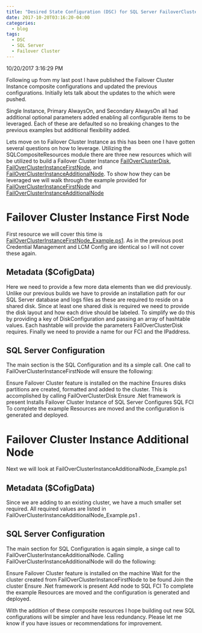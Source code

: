 ```yaml
---
title: "Desired State Configuration (DSC) for SQL Server FailoverCluster"
date: 2017-10-20T03:16:20-04:00
categories:
  - blog
tags:
  - DSC
  - SQL Server
  - Failover Cluster
---
```


10/20/2017 3:16:29 PM

Following up from my last post I have published the Failover Cluster Instance composite configurations and updated the previous configurations.  Initially lets talk about the updates to the which were pushed.

Single Instance, Primary AlwaysOn,  and Secondary AlwaysOn  all had additional optional parameters added enabling all configurable items to be leveraged.  Each of these are defaulted so no breaking changes to the previous examples but additional flexibility added.

Lets move on to Failover Cluster Instance as this has been one I have gotten several questions on how to leverage.  Utilizing the SQLCompositeResources module there are three new resources which will be utilized to build a Failover Cluster Instance [FailOverClusterDisk](https://github.com/aultt/DSCSQLCompositeResources/tree/master/Modules/SQLCompositeResources/DSCResources/FailOverClusterDisk), [FailOverClusterInstanceFirstNode](https://github.com/aultt/DSCSQLCompositeResources/tree/master/Modules/SQLCompositeResources/DSCResources/FailOverClusterInstanceAdditionalNode), and [FailOverClusterInstanceAdditionalNode](https://github.com/aultt/DSCSQLCompositeResources/tree/master/Modules/SQLCompositeResources/DSCResources/FailOverClusterInstanceFirstNode).  To show how they can be leveraged we will walk through the example provided for [FailOverClusterInstanceFirstNode](https://github.com/aultt/DSCSQLCompositeResources/tree/master/Modules/SQLCompositeResources/DSCResources/FailOverClusterInstanceFirstNode) and [FailOverClusterInstanceAdditionalNode](https://github.com/aultt/DSCSQLCompositeResources/tree/master/Modules/SQLCompositeResources/DSCResources/FailOverClusterInstanceAdditionalNode)

# Failover Cluster Instance First Node
First resource we will cover this time is [FailOverClusterInstanceFirstNode_Example.ps1](https://github.com/aultt/DSCSQLCompositeResources/blob/master/Modules/SQLCompositeResources/DSCResources/FailOverClusterInstanceFirstNode/Examples/FailOverClusterInstanceFirstNode_Example.ps1). As in the previous post Credential Management and LCM Config are identical so I will not cover these again.

## Metadata ($CofigData)
Here we need to provide a few more data elements than we did previously.  Unlike our previous builds we have to provide an installation path for our SQL Server database and logs files as these are required to reside on a shared disk.  Since at least one shared disk is required we need to provide the disk layout and how each drive should be labeled.  To simplify we do this by providing a key of DiskConfiguration and passing an array of hashtable values.  Each hashtable will provide the parameters FailOverClusterDisk requires. Finally we need to provide a name for our FCI and the IPaddress.

## SQL Server Configuration
The main section is the SQL Configuration and its a simple call.  One call to  FailOverClusterInstanceFirstNode will ensure the following:

Ensure Failover Cluster feature is installed on the machine
Ensures disks partitions are created, formatted and added to the cluster.  This is accomplished by calling FailOverClusterDisk
Ensure .Net framework is present
Installs Failover Cluster Instance of SQL Server
Configures SQL FCI
To complete the example Resources are moved and the configuration is generated and deployed.

# Failover Cluster Instance Additional Node
Next we will look at FailOverClusterInstanceAdditionalNode_Example.ps1 

## Metadata ($CofigData)
Since we are adding to an existing cluster, we have a much smaller set required.  All required values are listed in FailOverClusterInstanceAdditionalNode_Example.ps1 .

## SQL Server Configuration
The main section for SQL Configuration is again simple, a singe call to FailOverClusterInstanceAdditionalNode.  Calling FailOverClusterInstanceAdditionalNode will do the following:

Ensure Failover Cluster feature is installed on the machine
Wait for the cluster created from FailOverClusterInstanceFirstNode to be found
Join the cluster
Ensure .Net framework is present
Add node to SQL FCI
To complete the example Resources are moved and the configuration is generated and deployed.

With the addition of these composite resources I hope building out new SQL configurations will be simpler and have less redundancy.  Please let me know if you have issues or recommendations for improvement.